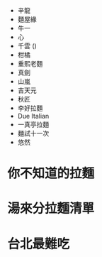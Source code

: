 - 辛龍
- 麵屋緣
- 牛一
- 心
- 千雲 ()
- 柑橘
- 重熙老麵
- 真劍
- 山嵐
- 吉天元
- 秋匠 
- 李好拉麵
- Due Italian
- 一真亭拉麵
- 麵試十一次
- 悠然


# 你不知道的拉麵

# 湯來分拉麵清單

# 台北最難吃

# 